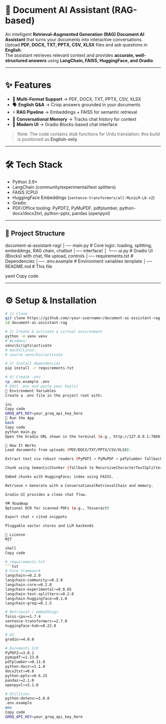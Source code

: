 # 🤖 Document AI Assistant (RAG-based)

An intelligent **Retrieval-Augmented Generation (RAG) Document AI Assistant** that turns your documents into interactive conversations.  
Upload **PDF, DOCX, TXT, PPTX, CSV, XLSX** files and ask questions in **English**.  
The assistant retrieves relevant context and provides **accurate, well-structured answers** using **LangChain, FAISS, HuggingFace, and Gradio**.

---

# ✨ Features
- 📂 **Multi-Format Support** → PDF, DOCX, TXT, PPTX, CSV, XLSX  
- 🗣️ **English Q&A** → Crisp answers grounded in your documents  
- ⚡ **RAG Pipeline** → Embeddings + FAISS for semantic retrieval  
- 🧠 **Conversational Memory** → Tracks chat history for context  
- 🎨 **Modern UI** → Gradio Blocks-based chat interface

> Note: The code contains stub functions for Urdu translation; this build is positioned as **English-only**.

---

# 🛠 Tech Stack
- Python 3.9+  
- LangChain (community/experimental/text splitters)  
- FAISS (CPU)  
- HuggingFace Embeddings (`sentence-transformers/all-MiniLM-L6-v2`)  
- Gradio  
- PDF/Office tooling: PyPDF2, PyMuPDF, pdfplumber, python-docx/docx2txt, python-pptx, pandas (openpyxl)

---

## 📂 Project Structure
document-ai-assistant-rag/
│── main.py # Core logic: loading, splitting, embeddings, RAG chain, chatbot
│── interface/
│ └── ui.py # Gradio UI (Blocks) with chat, file upload, controls
│── requirements.txt # Dependencies
│── .env.example # Environment variables template
│── README.md # This file

yaml
Copy code

---

# ⚙️ Setup & Installation
```bash
# 1) Clone
git clone https://github.com/<your-username>/document-ai-assistant-rag.git
cd document-ai-assistant-rag

# 2) Create & activate a virtual environment
python -m venv venv
# Windows:
venv\Scripts\activate
# macOS/Linux:
# source venv/bin/activate

# 3) Install dependencies
pip install -r requirements.txt

# 4) Create .env
cp .env.example .env
# Edit .env and paste your key(s)
🔑 Environment Variables
Create a .env file in the project root with:

ini
Copy code
GROQ_API_KEY=your_groq_api_key_here
🚀 Run the App
bash
Copy code
python main.py
Open the Gradio URL shown in the terminal (e.g., http://127.0.0.1:7860).

🧪 How It Works
Load documents from uploads (PDF/DOCX/TXT/PPTX/CSV/XLSX).

Extract text via robust readers (PyPDF2 → PyMuPDF → pdfplumber fallback).

Chunk using SemanticChunker (fallback to RecursiveCharacterTextSplitter).

Embed chunks with HuggingFace; index using FAISS.

Retrieve + Generate with a ConversationalRetrievalChain and memory.

Gradio UI provides a clean chat flow.

🗺️ Roadmap
Optional OCR for scanned PDFs (e.g., Tesseract)

Export chat + cited snippets

Pluggable vector stores and LLM backends

🧾 License
MIT

shell
Copy code

# requirements.txt
```txt
# Core framework
langchain>=0.2.0
langchain-community>=0.2.0
langchain-core>=0.2.0
langchain-experimental>=0.0.65
langchain-text-splitters>=0.2.0
langchain-huggingface>=0.1.0
langchain-groq>=0.1.5

# Retrieval / embeddings
faiss-cpu>=1.7.4
sentence-transformers>=2.7.0
huggingface-hub>=0.22.0

# UI
gradio>=4.0.0

# Documents I/O
PyPDF2>=3.0.1
pymupdf>=1.23.0
pdfplumber>=0.11.0
python-docx>=1.1.0
docx2txt>=0.8
python-pptx>=0.6.23
pandas>=2.1.0
openpyxl>=3.1.0

# Utilities
python-dotenv>=1.0.0
.env.example
env
Copy code
GROQ_API_KEY=your_groq_api_key_here
